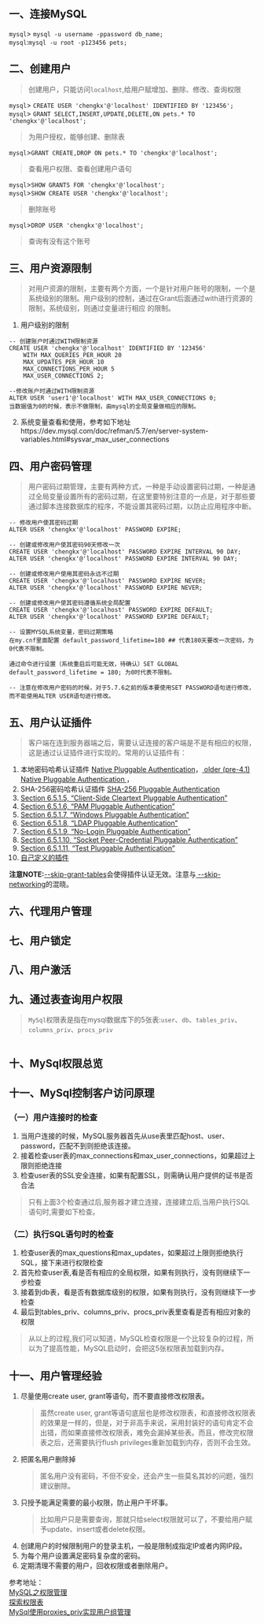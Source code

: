 ## 一、连接MySQL
`mysql`> `mysql -u username -ppassword db_name;`  
`mysql`:`mysql -u root -p123456 pets;`

## 二、创建用户
> 创建用户，只能访问`localhost`,给用户赋增加、删除、修改、查询权限

`mysql`> `CREATE USER 'chengkx'@'localhost' IDENTIFIED BY '123456';`  
`mysql`> `GRANT SELECT,INSERT,UPDATE,DELETE,ON pets.* TO 'chengkx'@'localhost';`

> 为用户授权，能够创建、删除表

`mysql`>`GRANT CREATE,DROP ON pets.* TO 'chengkx'@'localhost';`

> 查看用户权限、查看创建用户语句

`mysql`>`SHOW GRANTS FOR 'chengkx'@'localhost';`  
`mysql`>`SHOW CREATE USER 'chengkx'@'localhost';`

> 删除账号

`mysql`>`DROP USER 'chengkx'@'localhost'; `

> 查询有没有这个账号

## 三、用户资源限制
> 对用户资源的限制，主要有两个方面，一个是针对用户账号的限制，一个是系统级别的限制。用户级别的控制，通过在Grant后面通过with进行资源的限制，系统级别，则通过变量进行相应 的限制。

1. 用户级别的限制

```
-- 创建账户时通过WITH限制资源
CREATE USER 'chengkx'@'localhost' IDENTIFIED BY '123456'
    WITH MAX_QUERIES_PER_HOUR 20
    MAX_UPDATES_PER_HOUR 10
    MAX_CONNECTIONS_PER_HOUR 5
    MAX_USER_CONNECTIONS 2;

--修改账户时通过WITH限制资源
ALTER USER 'user1'@'localhost' WITH MAX_USER_CONNECTIONS 0;
当数据值为0的时候，表示不做限制，由mysql的全局变量做相应的限制。
```

2. 系统变量查看和使用，参考如下地址https://dev.mysql.com/doc/refman/5.7/en/server-system-variables.html#sysvar_max_user_connections

## 四、用户密码管理
> 用户密码过期管理，主要有两种方式，一种是手动设置密码过期，一种是通过全局变量设置所有的密码过期，在这里要特别注意的一点是，对于那些要通过脚本连接数据库的程序，不能设置其密码过期，以防止应用程序中断。

```
-- 修改用户使其密码过期
ALTER USER 'chengkx'@'localhost' PASSWORD EXPIRE;

-- 创建或修改用户使其密码90天修改一次
CREATE USER 'chengkx'@'localhost' PASSWORD EXPIRE INTERVAL 90 DAY;
ALTER USER 'chengkx'@'localhost' PASSWORD EXPIRE INTERVAL 90 DAY;

-- 创建或修改用户使用其密码永远不过期
CREATE USER 'chengkx'@'localhost' PASSWORD EXPIRE NEVER;
ALTER USER 'chengkx'@'localhost' PASSWORD EXPIRE NEVER;

-- 创建或修改用户使其密码遵循系统全局配置
CREATE USER 'chengkx'@'localhost' PASSWORD EXPIRE DEFAULT;
ALTER USER 'chengkx'@'localhost' PASSWORD EXPIRE DEFAULT;

-- 设置MYSQL系统变量，密码过期策略
在my.cnf里面配置 default_password_lifetime=180 ## 代表180天要改一次密码，为0代表不限制。

通过命令进行设置（系统重启后可能无效，待确认）SET GLOBAL default_password_lifetime = 180; 为0时代表不限制。

-- 注意在修改用户密码的时候，对于5.7.6之前的版本要使用SET PASSWORD语句进行修改，而不能使用ALTER USER语句进行修改。

```
## 五、用户认证插件
> 客户端在连到服务器端之后，需要认证连接的客户端是不是有相应的权限，这是通过认证插件进行实现的。常用的认证插件有：  

1. 本地密码哈希认证插件 [Native Pluggable Authentication](https://dev.mysql.com/doc/refman/5.7/en/native-pluggable-authentication.html)，[ older (pre-4.1) Native Pluggable Authentication ](https://dev.mysql.com/doc/refman/5.7/en/old-native-pluggable-authentication.html)，
1. SHA-256密码哈希认证插件 [SHA-256 Pluggable Authentication](https://dev.mysql.com/doc/refman/5.7/en/sha256-pluggable-authentication.html)
1. [Section 6.5.1.5, “Client-Side Cleartext Pluggable Authentication”](https://dev.mysql.com/doc/refman/5.7/en/cleartext-pluggable-authentication.html)
1. [ Section 6.5.1.6, “PAM Pluggable Authentication”](https://dev.mysql.com/doc/refman/5.7/en/pam-pluggable-authentication.html)
1. [ Section 6.5.1.7, “Windows Pluggable Authentication”](https://dev.mysql.com/doc/refman/5.7/en/windows-pluggable-authentication.html)
1. [ Section 6.5.1.8, “LDAP Pluggable Authentication”](https://dev.mysql.com/doc/refman/5.7/en/ldap-pluggable-authentication.html)
1. [Section 6.5.1.9, “No-Login Pluggable Authentication”](https://dev.mysql.com/doc/refman/5.7/en/no-login-pluggable-authentication.html)
1. [ Section 6.5.1.10, “Socket Peer-Credential Pluggable Authentication”](https://dev.mysql.com/doc/refman/5.7/en/socket-pluggable-authentication.html)
1. [ Section 6.5.1.11, “Test Pluggable Authentication”](https://dev.mysql.com/doc/refman/5.7/en/test-pluggable-authentication.html)
1. [自己定义的插件](https://dev.mysql.com/doc/refman/5.7/en/writing-authentication-plugins.html)

**注意NOTE:**[--skip-grant-tables](https://dev.mysql.com/doc/refman/5.7/en/server-options.html#option_mysqld_skip-grant-tables)会使得插件认证无效。注意与[ --skip-networking](https://dev.mysql.com/doc/refman/5.7/en/server-options.html#option_mysqld_skip-networking)的混晓。

## 六、代理用户管理
## 七、用户锁定
## 八、用户激活
## 九、通过表查询用户权限
> `MySql`权限表是指在mysql数据库下的5张表:`user`、`db`、`tables_priv`、`columns_priv`、`procs_priv`
```sql

```
## 十、MySql权限总览
## 十一、MySql控制客户访问原理
### （一）用户连接时的检查
1. 当用户连接的时候，MySQL服务器首先从use表里匹配host、user、password，匹配不到则拒绝该连接。
1. 接着检查user表的max_connections和max_user_connections，如果超过上限则拒绝连接
1. 检查user表的SSL安全连接，如果有配置SSL，则需确认用户提供的证书是否合法
>  只有上面3个检查通过后,服务器才建立连接，连接建立后,当用户执行SQL语句时,需要如下检查。
### （二）执行SQL语句时的检查
1. 检查user表的max_questions和max_updates，如果超过上限则拒绝执行SQL，接下来进行权限检查
1. 首先检查user表,看是否有相应的全局权限，如果有则执行，没有则继续下一步检查
1. 接着到db表，看是否有数据库级别的权限，如果有则执行，没有则继续下一步检查
1. 最后到tables_priv、columns_priv、procs_priv表里查看是否有相应对象的权限

> 从以上的过程,我们可以知道，MySQL检查权限是一个比较复杂的过程，所以为了提高性能，MySQL启动时，会把这5张权限表加载到内存。

## 十一、用户管理经验
1. 尽量使用create user, grant等语句，而不要直接修改权限表。
   > 虽然create user, grant等语句底层也是修改权限表，和直接修改权限表的效果是一样的，但是，对于非高手来说，采用封装好的语句肯定不会出错，而如果直接修改权限表，难免会漏掉某些表。而且，修改完权限表之后，还需要执行flush privileges重新加载到内存，否则不会生效。
1. 把匿名用户删除掉
   > 匿名用户没有密码，不但不安全，还会产生一些莫名其妙的问题，强烈建议删除。
1. 只授予能满足需要的最小权限，防止用户干坏事。
   > 比如用户只是需要查询，那就只给select权限就可以了，不要给用户赋予update、insert或者delete权限。
1. 创建用户的时候限制用户的登录主机，一般是限制成指定IP或者内网IP段。
1. 为每个用户设置满足密码复杂度的密码。
1. 定期清理不需要的用户，回收权限或者删除用户。


参考地址：  
[MySQL之权限管理](http://www.cnblogs.com/Richardzhu/p/3318595.html)  
[探索权限表](https://www.2cto.com/database/201310/252697.html)  
[MySql使用proxies_priv实现用户组管理](http://www.bkjia.com/Mysql/1221537.html)  